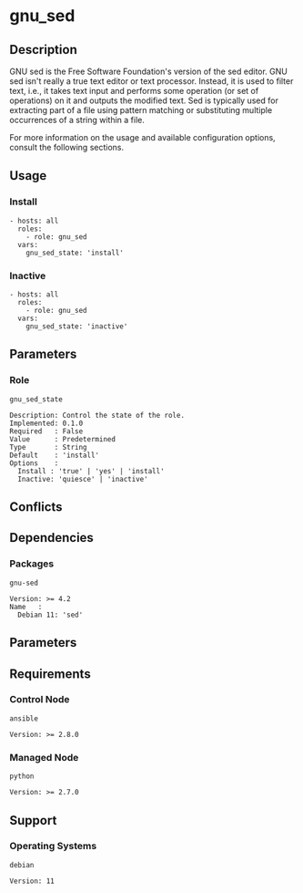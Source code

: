# gnu_sed

## Description

GNU sed is the Free Software Foundation's version of the sed editor. GNU sed
isn't really a true text editor or text processor. Instead, it is used to filter
text, i.e., it takes text input and performs some operation (or set of
operations) on it and outputs the modified text. Sed is typically used for
extracting part of a file using pattern matching or substituting multiple
occurrences of a string within a file.

For more information on the usage and available configuration options,
consult the following sections.

## Usage

### Install

```
- hosts: all
  roles:
    - role: gnu_sed
  vars:
    gnu_sed_state: 'install'
```

### Inactive

```
- hosts: all
  roles:
    - role: gnu_sed
  vars:
    gnu_sed_state: 'inactive'
```

## Parameters

### Role

`gnu_sed_state`

    Description: Control the state of the role.
    Implemented: 0.1.0
    Required   : False
    Value      : Predetermined
    Type       : String
    Default    : 'install'
    Options    :
      Install : 'true' | 'yes' | 'install'
      Inactive: 'quiesce' | 'inactive'

## Conflicts

## Dependencies

### Packages

`gnu-sed`

    Version: >= 4.2
    Name   :
      Debian 11: 'sed'

## Parameters

## Requirements

### Control Node

`ansible`

    Version: >= 2.8.0

### Managed Node

`python`

    Version: >= 2.7.0

## Support

### Operating Systems

`debian`

    Version: 11
